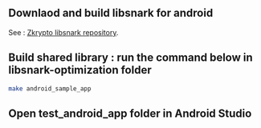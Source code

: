 

## Downlaod and build libsnark for android
See : [Zkrypto libsnark repository](https://github.com/snp-labs/libsnark-optimization).


## Build shared library : run the command below in libsnark-optimization folder

```bash
make android_sample_app 
```

## Open test_android_app folder in Android Studio
